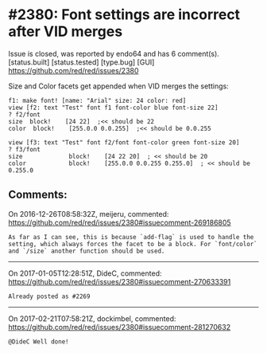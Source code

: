 
#2380: Font settings are incorrect after VID merges
================================================================================
Issue is closed, was reported by endo64 and has 6 comment(s).
[status.built] [status.tested] [type.bug] [GUI]
<https://github.com/red/red/issues/2380>

Size and Color facets get appended when VID merges the settings:

```
f1: make font! [name: "Arial" size: 24 color: red]
view [f2: text "Test" font f1 font-color blue font-size 22]
? f2/font
size  block!    [24 22]  ;<< should be 22
color  block!    [255.0.0 0.0.255]  ;<< should be 0.0.255

view [f3: text "Test" font f2/font font-color green font-size 20]
? f3/font
size             block!    [24 22 20]  ; << should be 20
color            block!    [255.0.0 0.0.255 0.255.0]  ; << should be 0.255.0
```



Comments:
--------------------------------------------------------------------------------

On 2016-12-26T08:58:32Z, meijeru, commented:
<https://github.com/red/red/issues/2380#issuecomment-269186805>

    As far as I can see, this is because `add-flag` is used to handle the setting, which always forces the facet to be a block. For `font/color` and `/size` another function should be used.

--------------------------------------------------------------------------------

On 2017-01-05T12:28:51Z, DideC, commented:
<https://github.com/red/red/issues/2380#issuecomment-270633391>

    Already posted as #2269

--------------------------------------------------------------------------------

On 2017-02-21T07:58:21Z, dockimbel, commented:
<https://github.com/red/red/issues/2380#issuecomment-281270632>

    @DideC Well done!

